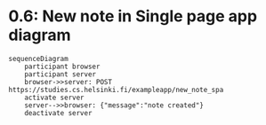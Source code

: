 # 0.6: New note in Single page app diagram

```mermaid
sequenceDiagram
    participant browser
    participant server
    browser->>server: POST https://studies.cs.helsinki.fi/exampleapp/new_note_spa
    activate server
    server-->>browser: {"message":"note created"}
    deactivate server

```
